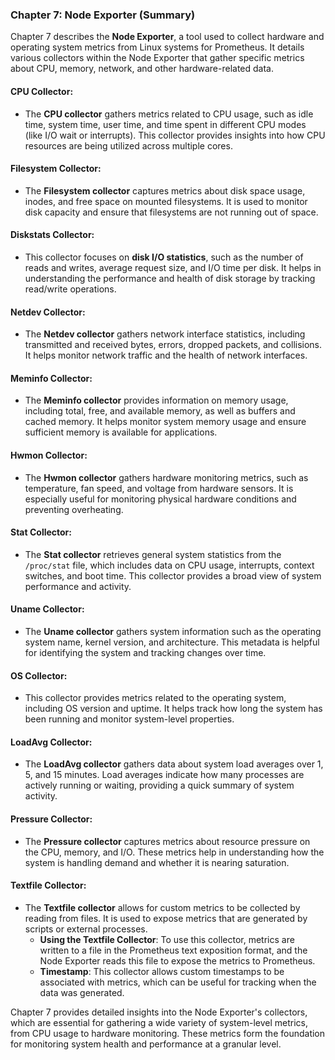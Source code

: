 ### Chapter 7: Node Exporter (Summary)

Chapter 7 describes the **Node Exporter**, a tool used to collect hardware and operating system metrics from Linux systems for Prometheus. It details various collectors within the Node Exporter that gather specific metrics about CPU, memory, network, and other hardware-related data.

#### **CPU Collector**:
- The **CPU collector** gathers metrics related to CPU usage, such as idle time, system time, user time, and time spent in different CPU modes (like I/O wait or interrupts). This collector provides insights into how CPU resources are being utilized across multiple cores.

#### **Filesystem Collector**:
- The **Filesystem collector** captures metrics about disk space usage, inodes, and free space on mounted filesystems. It is used to monitor disk capacity and ensure that filesystems are not running out of space.

#### **Diskstats Collector**:
- This collector focuses on **disk I/O statistics**, such as the number of reads and writes, average request size, and I/O time per disk. It helps in understanding the performance and health of disk storage by tracking read/write operations.

#### **Netdev Collector**:
- The **Netdev collector** gathers network interface statistics, including transmitted and received bytes, errors, dropped packets, and collisions. It helps monitor network traffic and the health of network interfaces.

#### **Meminfo Collector**:
- The **Meminfo collector** provides information on memory usage, including total, free, and available memory, as well as buffers and cached memory. It helps monitor system memory usage and ensure sufficient memory is available for applications.

#### **Hwmon Collector**:
- The **Hwmon collector** gathers hardware monitoring metrics, such as temperature, fan speed, and voltage from hardware sensors. It is especially useful for monitoring physical hardware conditions and preventing overheating.

#### **Stat Collector**:
- The **Stat collector** retrieves general system statistics from the `/proc/stat` file, which includes data on CPU usage, interrupts, context switches, and boot time. This collector provides a broad view of system performance and activity.

#### **Uname Collector**:
- The **Uname collector** gathers system information such as the operating system name, kernel version, and architecture. This metadata is helpful for identifying the system and tracking changes over time.

#### **OS Collector**:
- This collector provides metrics related to the operating system, including OS version and uptime. It helps track how long the system has been running and monitor system-level properties.

#### **LoadAvg Collector**:
- The **LoadAvg collector** gathers data about system load averages over 1, 5, and 15 minutes. Load averages indicate how many processes are actively running or waiting, providing a quick summary of system activity.

#### **Pressure Collector**:
- The **Pressure collector** captures metrics about resource pressure on the CPU, memory, and I/O. These metrics help in understanding how the system is handling demand and whether it is nearing saturation.

#### **Textfile Collector**:
- The **Textfile collector** allows for custom metrics to be collected by reading from files. It is used to expose metrics that are generated by scripts or external processes.
  - **Using the Textfile Collector**: To use this collector, metrics are written to a file in the Prometheus text exposition format, and the Node Exporter reads this file to expose the metrics to Prometheus.
  - **Timestamp**: This collector allows custom timestamps to be associated with metrics, which can be useful for tracking when the data was generated.

Chapter 7 provides detailed insights into the Node Exporter's collectors, which are essential for gathering a wide variety of system-level metrics, from CPU usage to hardware monitoring. These metrics form the foundation for monitoring system health and performance at a granular level.